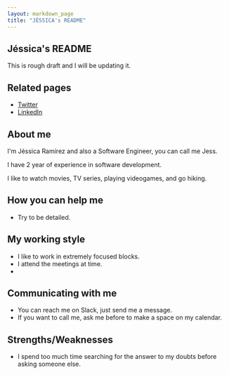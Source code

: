 ```yaml
---
layout: markdown_page
title: "JÉSSICA's README"
---
```


## Jéssica's README
This is rough draft and I will be updating it.

## Related pages
- [Twitter](https://twitter.com/jessicaramsa)
- [LinkedIn](https://www.linkedin.com/in/jessicaramsa/)

## About me
I'm Jéssica Ramírez and also a Software Engineer, you can call me Jess.

I have 2 year of experience in software development.

I like to watch movies, TV series, playing videogames, and go hiking.

## How you can help me
- Try to be detailed.

## My working style
- I like to work in extremely focused blocks.
- I attend the meetings at time.
- 

## Communicating with me
- You can reach me on Slack, just send me a message.
- If you want to call me, ask me before to make a space on my calendar.

## Strengths/Weaknesses
- I spend too much time searching for the answer to my doubts before asking someone else.
